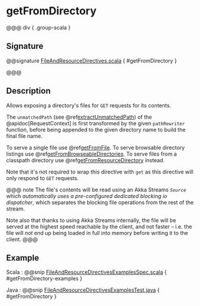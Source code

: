 # getFromDirectory

@@@ div { .group-scala }

## Signature

@@signature [FileAndResourceDirectives.scala](/http/src/main/scala/akka/http/scaladsl/server/directives/FileAndResourceDirectives.scala) { #getFromDirectory }

@@@

## Description

Allows exposing a directory's files for `GET` requests for its contents.

The `unmatchedPath` (see @ref[extractUnmatchedPath](../basic-directives/extractUnmatchedPath.md)) of the @apidoc[RequestContext] is first transformed by
the given `pathRewriter` function, before being appended to the given directory name to build the final file name.

To serve a single file use @ref[getFromFile](getFromFile.md).
To serve browsable directory listings use @ref[getFromBrowseableDirectories](getFromBrowseableDirectories.md).
To serve files from a classpath directory use @ref[getFromResourceDirectory](getFromResourceDirectory.md) instead.

Note that it's not required to wrap this directive with `get` as this directive will only respond to `GET` requests.

@@@ note
The file's contents will be read using an Akka Streams *`Source`* which *automatically uses
a pre-configured dedicated blocking io dispatcher*, which separates the blocking file operations from the rest of the stream.

Note also that thanks to using Akka Streams internally, the file will be served at the highest speed reachable by
the client, and not faster – i.e. the file will *not* end up being loaded in full into memory before writing it to
the client.
@@@

## Example

Scala
:  @@snip [FileAndResourceDirectivesExamplesSpec.scala](/docs/src/test/scala/docs/http/scaladsl/server/directives/FileAndResourceDirectivesExamplesSpec.scala) { #getFromDirectory-examples }

Java
:  @@snip [FileAndResourceDirectivesExamplesTest.java](/docs/src/test/java/docs/http/javadsl/server/directives/FileAndResourceDirectivesExamplesTest.java) { #getFromDirectory }
